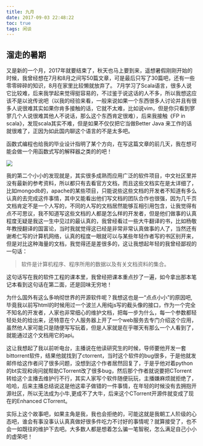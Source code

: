 ```yaml
---
title: 九月
date: 2017-09-03 22:48:22
toc: true
tags: 闲谈
---
```


## 溜走的暑期

  又是新的一个月，2017年就要结束了，秋天也马上要到来，遥想暑假刚刚开始的时候，我曾经想在7月和8月之间写50篇文章，可是最后只写了30篇吧，还有一些零零碎碎的知识，8月在家里比较懒就放弃了。
  7月学习了Scala语言，很多人说它比较难，后来我学起来觉得挺容易的，不过鉴于说这话的人不多，所以我想这应该不是以讹传讹吧（以我的经验来看，一般来说如果一个东西很多人讨论并且有很多人说很难其实如果你肯多接触的话，它就不太难，比如说vim，但是你只看到寥寥几个人说很难其他人不说话，那么这个东西肯定很难），后来我接触《FP in scala》，发现scala其实不难，但是如果不仅仅把它当做Better Java 来工作的话就很难了，正因为如此国内聊这个语言的不是太多吧。

  函数式编程也给我的毕业设计指明了某个方向，在写这篇文章的前几天，我在想可能会做一个用函数式写的解释器之类的的吧！

  <img src="/img/Sept.jpg"/>

  <!--more-->

  我的第二个小小的发现就是，其实很多成熟而应用广泛的软件项目，中文社区里并没有最新的参考资料，所以都只有去看官方文档，而且这些文档实在是太详细了，比如mongodb的，apache的某些项目，只能说些这些文档的开发者不知道有多么认真的去完成这件事情，其中又能看出他们写文档的团队合作也很强，因为几千页文档肯定不是一个人写的，不同的人写的文档居然能够互相引用包含，让我觉得有点不可思议，我不知道写这些文档的人都是怎么样的开发者，但是他们做事的认真程度无疑是我这一生中见过的最认真的，我曾经看过一些大牛翻译的书，比如杨敬年教授翻译的国富论，当时我就觉得这已经是非常非常认真做事的人了，当然还有谢希仁写的计算机网络，认真的程度一眼就可以与某些年轻作者写的书区别开来，但是对比这种海量的文档，我觉得还是差很多的，这让我想起年轻的我曾经鄙视的一句话：

>软件是计算机程序、程序所用的数据以及有关文档资料的集合。

  这句话写在我的软件工程的课本里，我曾经把课本重点抄了一遍，如今拿出那本笔记本看到这句话在第二面，还是回味无穷地！

  为什么国外有这么多响彻世界的开源软件呢？我想这也是一“点点小小”的原因吧,毕竟我以前写html的时候用过一个波兰人用纯js写的截头像的接口，作为一个完全不知名的开发者，人家也非常细心的维护文档，把每一步为什么，每一个参数都轻轻处处的给出来，还特意在个人服务器上开了一个web服务去专门介绍这个应用，虽然他人家可能只是随便写写玩着，但是人家就是在乎哪天有那么一个人看到了，就能通过这个文档用它的api。

  这让我想起了我以前听电台，主播说在他读研究生的时候，导师要他开发一套bittorrent软件，结果他就找到了ctorrent，当时这个软件的bug很多，于是他就发邮件给这作者问了很多问题，没想到这个作者居然回复了，于是乎他对着python的bt实现和询问就帮助CTorrent改了很多bug，然后那个作者就说要把CTorrent转给这个主播去维护行不行，其实人家写个软件随便玩玩，主播嫌麻烦就拒绝了，哈哈，后来主播总结说这是他这辈子做错的一件事情，在年轻的时候没有去拥抱开源社区，所以无法成为小牛,更成不了大牛，后来这个CTorrent开源件就变成了现在的Enhanced CTorrent。

  实际上这个故事吧，如果主角是我，我也会拒绝的，可能这就是我朝工人阶级的心态吧，谁会有事没事认认真真做好很多件吃力不讨好的事情呢？就算接受了，也不会一如既往的维护下去吧。大多数人都是想着怎么骗一笔智税，怎么满足自己小小的虚荣吧！
